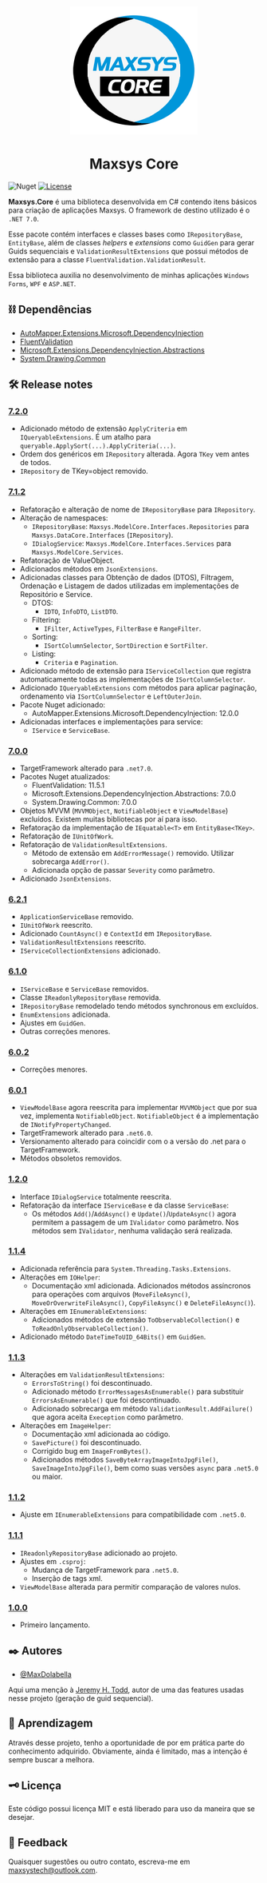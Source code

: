 <div align="center">
<img src="maxsys-core.png" alt="drawing" width="256" />
<h1>Maxsys Core</h1>
</div>

![Nuget](https://img.shields.io/nuget/v/Maxsys.Core)
[![License](https://img.shields.io/github/license/maxdolabella/maxsys.core)](LICENSE)

**Maxsys.Core** é uma biblioteca desenvolvida em C# contendo itens básicos para criação de aplicações Maxsys.
O framework de destino utilizado é o `.NET 7.0`.

Esse pacote contém interfaces e classes bases como `IRepositoryBase`, `EntityBase`, além de classes *helpers* e *extensions* como `GuidGen` para gerar Guids sequenciais e `ValidationResultExtensions` que possui métodos de extensão para a classe `FluentValidation.ValidationResult`.

Essa biblioteca auxilia no desenvolvimento de minhas aplicações `Windows Forms`, `WPF` e `ASP.NET`.

## ⛓ Dependências

- [AutoMapper.Extensions.Microsoft.DependencyInjection](https://www.nuget.org/packages/AutoMapper.Extensions.Microsoft.DependencyInjection/)
- [FluentValidation](https://www.nuget.org/packages/FluentValidation/)
- [Microsoft.Extensions.DependencyInjection.Abstractions](https://www.nuget.org/packages/Microsoft.Extensions.DependencyInjection.Abstractions/)
- [System.Drawing.Common](https://www.nuget.org/packages/System.Drawing.Common/)

## 🛠 Release notes


### [7.2.0](https://www.nuget.org/packages/Maxsys.Core/7.2.0)
- Adicionado método de extensão `ApplyCriteria` em `IQueryableExtensions`. É um atalho para `queryable.ApplySort(...).ApplyCriteria(...)`.
- Ordem dos genéricos em `IRepository` alterada. Agora `TKey` vem antes de todos.
- `IRepository` de TKey=object removido.


### [7.1.2](https://www.nuget.org/packages/Maxsys.Core/7.1.2)
- Refatoração e alteração de nome de `IRepositoryBase` para `IRepository`.
- Alteração de namespaces:
    - `IRepositoryBase`: `Maxsys.ModelCore.Interfaces.Repositories` para `Maxsys.DataCore.Interfaces` (`IRepository`).
    - `IDialogService`: `Maxsys.ModelCore.Interfaces.Services` para `Maxsys.ModelCore.Services`.
- Refatoração de ValueObject.
- Adicionados métodos em `JsonExtensions`.
- Adicionadas classes para Obtenção de dados (DTOS), Filtragem, Ordenação e Listagem de dados utilizadas em implementações de Repositório e Service.
    - DTOS:
        - `IDTO`, `InfoDTO`, `ListDTO`.
    - Filtering:
        - `IFilter`, `ActiveTypes`, `FilterBase` e `RangeFilter`.
    - Sorting:
        - `ISortColumnSelector`, `SortDirection` e `SortFilter`.
    - Listing:
        - `Criteria` e `Pagination`.
- Adicionado método de extensão para `IServiceCollection` que registra automaticamente todas as implementações de `ISortColumnSelector`.
- Adicionado `IQueryableExtensions` com métodos para aplicar paginação, ordenamento via `ISortColumnSelector` e `LeftOuterJoin`.
- Pacote Nuget adicionado:
    - AutoMapper.Extensions.Microsoft.DependencyInjection: 12.0.0
- Adicionadas interfaces e implementações para service:
    - `IService` e `ServiceBase`.


### [7.0.0](https://www.nuget.org/packages/Maxsys.Core/7.0.0)
- TargetFramework alterado para `.net7.0`.
- Pacotes Nuget atualizados:
    - FluentValidation: 11.5.1
    - Microsoft.Extensions.DependencyInjection.Abstractions: 7.0.0
    - System.Drawing.Common: 7.0.0
- Objetos MVVM (`MVVMObject`, `NotifiableObject` e `ViewModelBase`) excluídos. Existem muitas bibliotecas por aí para isso.
- Refatoração da implementação de `IEquatable<T>` em `EntityBase<TKey>`.
- Refatoração de `IUnitOfWork`.
- Refatoração de `ValidationResultExtensions`.
    - Método de extensão em `AddErrorMessage()` removido. Utilizar sobrecarga `AddError()`.
    - Adicionada opção de passar `Severity` como parâmetro.
- Adicionado `JsonExtensions`.


### [6.2.1](https://www.nuget.org/packages/Maxsys.Core/6.2.1)
- `ApplicationServiceBase` removido.
- `IUnitOfWork` reescrito.
- Adicionado `CountAsync()` e `ContextId` em `IRepositoryBase`.
- `ValidationResultExtensions` reescrito.
- `IServiceCollectionExtensions` adicionado.

### [6.1.0](https://www.nuget.org/packages/Maxsys.Core/6.1.0)
- `IServiceBase` e `ServiceBase` removidos.
- Classe `IReadonlyRepositoryBase` removida.
- `IRepositoryBase` remodelado tendo métodos synchronous em excluídos.
- `EnumExtensions` adicionada.
- Ajustes em `GuidGen`.
- Outras correções menores.

### [6.0.2](https://www.nuget.org/packages/Maxsys.Core/6.0.2)
- Correções menores.

### [6.0.1](https://www.nuget.org/packages/Maxsys.Core/6.0.1)
- `ViewModelBase` agora reescrita para implementar `MVVMObject` que por sua vez, implementa `NotifiableObject`. `NotifiableObject` é a implementação de `INotifyPropertyChanged`.
- TargetFramework alterado para `.net6.0`.
- Versionamento alterado para coincidir com o a versão do .net para o TargetFramework.
- Métodos obsoletos removidos.

### [1.2.0](https://www.nuget.org/packages/Maxsys.Core/1.2.0)
- Interface `IDialogService` totalmente reescrita.
- Refatoração da interface `IServiceBase` e da classe `ServiceBase`:
    - Os métodos `Add()`/`AddAsync()` e `Update()`/`UpdateAsync()` agora permitem a passagem de um `IValidator` como parâmetro. Nos métodos sem `IValidator`, nenhuma validação será realizada.

### [1.1.4](https://www.nuget.org/packages/Maxsys.Core/1.1.4)
- Adicionada referência para `System.Threading.Tasks.Extensions`.
- Alterações em `IOHelper`:
    - Documentação xml adicionada.
     Adicionados métodos assíncronos para operações com arquivos (`MoveFileAsync()`, `MoveOrOverwriteFileAsync()`, `CopyFileAsync()` e `DeleteFileAsync()`).
- Alterações em `IEnumerableExtensions`:
    - Adicionados métodos de extensão `ToObservableCollection()` e `ToReadOnlyObservableCollection()`.
- Adicionado método `DateTimeToUID_64Bits()` em `GuidGen`.

### [1.1.3](https://www.nuget.org/packages/Maxsys.Core/1.1.3)
- Alterações em `ValidationResultExtensions`:
    - `ErrorsToString()` foi descontinuado.
    - Adicionado método `ErrorMessagesAsEnumerable()` para substituir `ErrorsAsEnumerable()` que foi descontinuado.
    - Adicionado sobrecarga em método `ValidationResult.AddFailure()` que agora aceita `Exeception` como parâmetro.
- Alterações em `ImageHelper`:
    - Documentação xml adicionada ao código.
    - `SavePicture()` foi descontinuado.
    - Corrigido bug em `ImageFromBytes()`.
    - Adicionados métodos `SaveByteArrayImageIntoJpgFile()`, `SaveImageIntoJpgFile()`, bem como suas versões `async` para `.net5.0` ou maior.

### [1.1.2](https://www.nuget.org/packages/Maxsys.Core/1.1.2)
- Ajuste em `IEnumerableExtensions` para compatibilidade com `.net5.0`.

### [1.1.1](https://www.nuget.org/packages/Maxsys.Core/1.1.1)
- `IReadonlyRepositoryBase` adicionado ao projeto.
- Ajustes em `.csproj`:
     - Mudança de TargetFramework para `.net5.0`.
     - Inserção de tags xml.
- `ViewModelBase` alterada para permitir comparação de valores nulos.

### [1.0.0](https://www.nuget.org/packages/Maxsys.Core/1.0.0)
- Primeiro lançamento.

## ✒️ Autores

* [@MaxDolabella](https://www.github.com/MaxDolabella)

Aqui uma menção à [Jeremy H. Todd](https://github.com/jhtodd), autor de uma das features usadas nesse projeto (geração de guid sequencial).

## 🧐 Aprendizagem

Através desse projeto, tenho a oportunidade de por em prática parte do conhecimento adquirido. Obviamente, ainda é limitado, mas a intenção é sempre buscar a melhora.

## 🗝 Licença

Este código possui licença MIT e está liberado para uso da maneira que se desejar.
  
## 📧 Feedback

Quaisquer sugestões ou outro contato, escreva-me em maxsystech@outlook.com.

  
